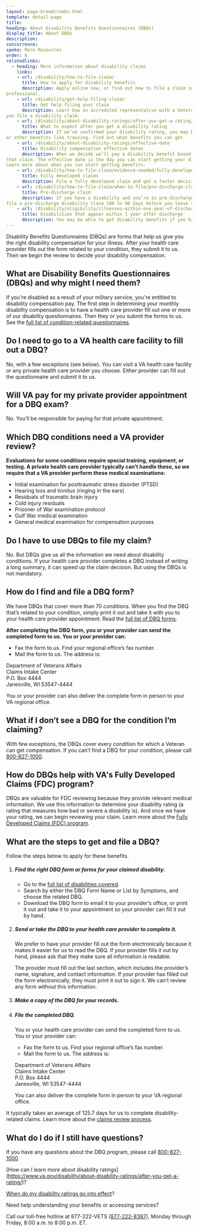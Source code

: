 ```yaml
---
layout: page-breadcrumbs.html
template: detail-page
title: 
heading: About Disability Benefits Questionnaires (DBQs) 
display_title: About DBQs
description: 
concurrence: 
spoke: More Resources
order: 6
relatedlinks:
  - heading: More information about disability claims
    links:
    - url: /disability/how-to-file-claim/
      title: How to apply for disability benefits
      description: Apply online now, or find out how to file a claim in person, by mail, or with the help of a trained
professional.
    - url: /disability/get-help-filing-claim/
      title: Get help filing your claim
      description: Learn how an accredited representative with a Veterans Service Organization can help 
you file a disability claim.
    - url: /disability/about-disability-ratings/after-you-get-a-rating/
      title: What to expect after you get a disability rating
      description: If we’ve confirmed your disability rating, you may be able to get disability compensation 
or other benefits like training. Find out what benefits you can get.
    - url: /disability/about-disability-ratings/effective-date
      title: Disability compensation effective dates
      description: When we decide we’ll pay a disability benefit based on a claim, we assign an effective date to 
that claim. The effective date is the day you can start getting your disability benefits. 
Learn more about when you can start getting benefits.
    - url: /disability/how-to-file-claim/evidence-needed/fully-developed-claims/
      title: Fully developed claims
      description: File a fully developed claim and get a faster decision on your disability benefits claim.
    - url: /disability/how-to-file-claim/when-to-file/pre-discharge-claim/
      title: Pre-discharge claim
      description: If you have a disability and you’re in pre-discharge status right now, you can 
file a pre-discharge disability claim 180 to 90 days before you leave the military.
    - url: /disability/eligibility/illnesses-within-one-year-of-discharge/
      title: Disabilities that appear within 1 year after discharge
      description: You may be able to get disability benefits if you have an illness that started within a year after you were discharged from service. Learn how to apply.
---
```


<div class="va-introtext">

Disability Benefits Questionnaires (DBQs) are forms that help us give you the right disability compensation for your illness. 
After your health care provider fills out the form related to your condition, they submit it to us. Then we begin the review 
to decide your disability compensation. 

</div>

## What are Disability Benefits Questionnaires (DBQs) and why might I need them?

If you're disabled as a result of your military service, you're entitled to disability compensation pay. 
The first step in determining your monthly disability compensation is to have a health care provider fill out 
one or more of our disability questionnaires. Then they or you submit the forms to us. See the [full list of condition-related questionnaires](https://www.benefits.va.gov/COMPENSATION/dbq_ListByDBQFormName.asp).

## Do I need to go to a VA health care facility to fill out a DBQ?

No, with a few exceptions (see below). You can visit a VA health care facility or any private health care provider 
you choose. Either provider can fill out the questionnaire and submit it to us. 

## Will VA pay for my private provider appointment for a DBQ exam?

No. You’ll be responsible for paying for that private appointment.

## Which DBQ conditions need a VA provider review?

**Evaluations for some conditions require special training, equipment, or testing. A private health care provider 
typically can’t handle these, so we require that a VA provider perform these medical examinations:**

-	Initial examination for posttraumatic stress disorder (PTSD)
-	Hearing loss and tinnitus (ringing in the ears)
-	Residuals of traumatic brain injury
-	Cold injury residuals
-	Prisoner of War examination protocol
-	Gulf War medical examination
-	General medical examination for compensation purposes

## Do I have to use DBQs to file my claim?

No. But DBQs give us all the information we need about disability conditions. If your health
care provider completes a DBQ instead of writing a long summary, it can speed up the claim decision. 
But using the DBQs is not mandatory.

## How do I find and file a DBQ form?

We have DBQs that cover more than 70 conditions. When you find the DBQ that’s related to your condition, simply print it out and take it with you to your health care provider appointment. Read the [full list of DBQ forms](https://www.benefits.va.gov/COMPENSATION/dbq_listbysymptom.asp).

**After completing the DBQ form, you or your provider can send the completed form to us. You or your provider can:**

- Fax the form to us. Find your regional office’s fax number.
-	Mail the form to us. The address is:

<p class="va-address-block">
  Department of Veterans Affairs<br>
  Claims Intake Center<br>
  P.O. Box 4444<br>
  Janesville, WI 53547-4444<br>
  </p>

You or your provider can also deliver the complete form in person to your VA regional office.

## What if I don’t see a DBQ for the condition I’m claiming?

With few exceptions, the DBQs cover every condition for which a Veteran can get compensation. 
If you can’t find a DBQ for your condition, please call <a href="tel:+18008271000">800-827-1000</a>.

## How do DBQs help with VA's Fully Developed Claims (FDC) program?

DBQs are valuable for FDC reviewing because they provide relevant medical information. We use this information 
to determine your disability rating (a rating that measures how bad or severe a disability is). And once we 
have your rating, we can begin reviewing your claim. Learn more about the [Fully Developed Claims (FDC) program](https://www.va.gov/disability/how-to-file-claim/evidence-needed/fully-developed-claims/).

## What are the steps to get and file a DBQ?

Follow the steps below to apply for these benefits.

<ol class="process">
<li class="process-step list-one">

##### Find the right DBQ form or forms for your claimed disability.

-	Go to the [full list of disabilities covered](https://www.benefits.va.gov/COMPENSATION/dbq_disabilityexams.asp).
-	Search by either the DBQ Form Name or List by Symptoms, and choose the related DBQ.
-	Download the DBQ form to email it to your provider’s office, or print it out and take it to
your appointment so your provider can fill it out by hand.

</li>

<li class="process-step list-two">
  
##### Send or take the DBQ to your health care provider to complete it.

We prefer to have your provider fill out the form electronically because it makes it 
easier for us to read the DBQ. If your provider fills it out by hand, please ask that they 
make sure all information is readable.

The provider must fill out the last section, which includes the provider’s name, signature, 
and contact information. If your provider has filled out the form electronically, they must 
print it out to sign it. We can’t review any form without this information.

</li>

<li class="process-step list-three">
  
##### Make a copy of the DBQ for your records.

</li>

<li class="process-step list-four">
  
##### File the completed DBQ.

You or your health care provider can send the completed form to us. You or your provider can:

- Fax the form to us. Find your regional office’s fax number.
-	Mail the form to us. The address is:

<p class="va-address-block">
Department of Veterans Affairs<br>
Claims Intake Center<br>
P.O. Box 4444<br>
Janesville, WI 53547-4444<br>
</p>  
  
You can also deliver the complete form in person to your VA regional office.

</li>
</ol>

It typically takes an average of 125.7 days for us to complete disability-related claims. 
Learn more about the [claims review process](https://www.va.gov/disability/after-you-file-claim/).

## What do I do if I still have questions?

If you have any questions about the DBQ program, please call <a href="tel:+18008271000">800-827-1000</a>.
  
[How can I learn more about disability ratings]
(https://www.va.gov/disability/about-disability-ratings/after-you-get-a-rating/)?

[When do my disability ratings go into effect](https://www.va.gov/disability/about-disability-ratings/effective-date/)?

Need help understanding your benefits or accessing services?

Call our toll-free hotline at 877-222-VETS (<a href="tel:+18772228387">877-222-8387</a>), Monday through Friday, 
8:00 a.m. to 8:00 p.m. ET. 
